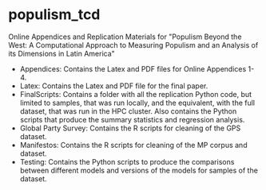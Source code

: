# populism_tcd
Online Appendices and Replication Materials for "Populism Beyond the West: A Computational Approach to Measuring Populism and an Analysis of its Dimensions in Latin America"

* Appendices: Contains the Latex and PDF files for Online Appendices 1-4. 
* Latex: Contains the Latex and PDF file for the final paper. 
* FinalScripts: Contains a folder with all the replication Python code, but limited to samples, that was run locally, and the equivalent, with the full dataset, that was run in the HPC cluster. Also contains the Python scripts that produce the summary statistics and regression analysis. 
* Global Party Survey: Contains the R scripts for cleaning of the GPS dataset.
* Manifestos: Contains the R scripts for cleaning of the MP corpus and dataset. 
* Testing: Contains the Python scripts to produce the comparisons between different models and versions of the models for samples of the dataset. 
